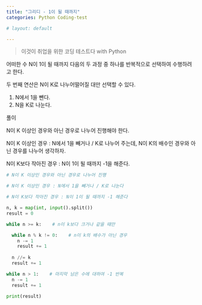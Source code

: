 ```yaml
---
title: "그리디 - 1이 될 때까지"
categories: Python Coding-test

# layout: default

---
```




>  이것이 취업을 위한 코딩 테스트다 with Python

어떠한 수 N이 1이 될 때까지 다음의 두 과정 중 하나를 반복적으로 선택하여 수행하려고 한다.

두 번째  연산은 N이 K로 나누어떨어질 대만 선택할 수 있다.

1. N에서 1을 뺀다.
2. N을 K로 나눈다.



풀이 

N이 K 이상인 경우와 아닌 경우로 나누어 진행해야 한다.

N이 K 이상인 경우 : N에서 1을 빼거나 / K로 나누어 주는데, N이 K의 배수인 경우와 아닌 경우를 나누어 생각하자.

N이 K보다 작아진 경우 : N이 1이 될 때까지 -1을 해준다.

```Python
# N이 K 이상인 경우와 아닌 경우로 나누어 진행

# N이 K 이상인 경우 : N에서 1을 빼거나 / K로 나눈다

# N이 K보다 작아진 경우 : N이 1이 될 때까지 -1 해준다

n, k = map(int, input().split())
result = 0

while n >= k:    # n이 k보다 크거나 같을 때만

  while n % k != 0:    # n이 k의 배수가 아닌 경우
    n -= 1
    result += 1
    
  n //= k
  result += 1

while n > 1:    # 마지막 남은 수에 대하여 -1 반복
  n -= 1
  result += 1

print(result)


```

